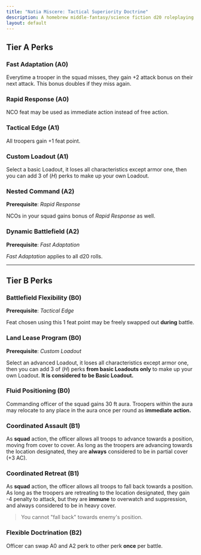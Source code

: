 ```yaml
---
title: "Natia Miscere: Tactical Superiority Doctrine"
description: A homebrew middle-fantasy/science fiction d20 roleplaying game system based on Pathfinder
layout: default
---
```


## Tier A Perks

### Fast Adaptation (A0)

Everytime a trooper in the squad misses, they gain +2 attack bonus on their next attack. This bonus doubles if they miss again.

### Rapid Response (A0)

NCO feat may be used as immediate action instead of free action.

### Tactical Edge (A1)

All troopers gain +1 feat point.

### Custom Loadout (A1)

Select a basic Loadout, it loses all characteristics except armor one, then you can add 3 of (*H*) perks to make up your own Loadout.

### Nested Command (A2)

**Prerequisite**: *Rapid Response*

NCOs in your squad gains bonus of *Rapid Response* as well.

### Dynamic Battlefield (A2)

**Prerequisite**: *Fast Adaptation*

*Fast Adaptation* applies to all d20 rolls.

---

## Tier B Perks

### Battlefield Flexibility (B0)

**Prerequisite**: *Tactical Edge*

Feat chosen using this 1 feat point may be freely swapped out **during** battle.

### Land Lease Program (B0)

**Prerequisite**: *Custom Loadout*

Select an advanced Loadout, it loses all characteristics except armor one, then you can add 3 of (*H*) perks **from basic Loadouts only** to make up your own Loadout. **It is considered to be Basic Loadout.**

### Fluid Positioning (B0)

Commanding officer of the squad gains 30 ft aura. Troopers within the aura may relocate to any place in the aura once per round as **immediate action.**

### Coordinated Assault (B1)

As **squad** action, the officer allows all troops to advance towards a position, moving from cover to cover. As long as the troopers are advancing towards the location designated, they are **always** considered to be in partial cover (+3 AC).

### Coordinated Retreat (B1)

As **squad** action, the officer allows all troops to fall back towards a position. As long as the troopers are retreating to the location designated, they gain -4 penalty to attack, but they are **immune** to overwatch and suppression, and always considered to be in heavy cover.

> You cannot "fall back" towards enemy's position.

### Flexible Doctrination (B2)

Officer can swap A0 and A2 perk to other perk **once** per battle.
